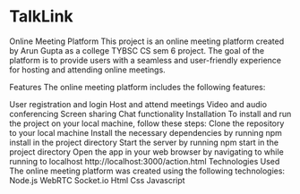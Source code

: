 # TalkLink
Online Meeting Platform This project is an online meeting platform created by Arun Gupta as a college TYBSC CS sem 6 project. The goal of the platform is to provide users with a seamless and user-friendly experience for hosting and attending online meetings.

Features The online meeting platform includes the following features:

User registration and login Host and attend meetings Video and audio conferencing Screen sharing Chat functionality Installation To install and run the project on your local machine, follow these steps:
Clone the repository to your local machine Install the necessary dependencies by running npm install in the project directory Start the server by running npm start in the project directory Open the app in your web browser by navigating to 
while running to localhost http://localhost:3000/action.html 
Technologies Used The online meeting platform was created using the following technologies:
Node.js
WebRTC
Socket.io
Html 
Css
Javascript
